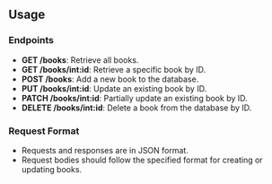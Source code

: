 Usage
-----

### Endpoints

*   **GET /books**: Retrieve all books.
*   **GET /books/int:id**: Retrieve a specific book by ID.
*   **POST /books**: Add a new book to the database.
*   **PUT /books/int:id**: Update an existing book by ID.
*   **PATCH /books/int:id**: Partially update an existing book by ID.
*   **DELETE /books/int:id**: Delete a book from the database by ID.

### Request Format

*   Requests and responses are in JSON format.
*   Request bodies should follow the specified format for creating or updating books.